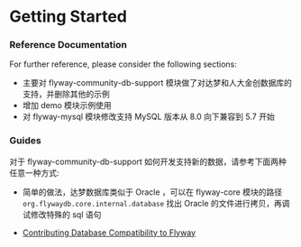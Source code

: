 # Getting Started

### Reference Documentation

For further reference, please consider the following sections:

* 主要对 flyway-community-db-support 模块做了对达梦和人大金创数据库的支持，并删除其他的示例
* 增加 demo 模块示例使用
* 对 flyway-mysql 模块修改支持 MySQL 版本从 8.0 向下兼容到 5.7 开始

### Guides

对于 flyway-community-db-support 如何开发支持新的数据，请参考下面两种任意一种方式:

* 简单的做法，达梦数据库类似于 Oracle ，可以在 flyway-core 模块的路径 `org.flywaydb.core.internal.database` 找出 Oracle 的文件进行拷贝，再调试修改特殊的 sql 语句

* [Contributing Database Compatibility to Flyway](https://flywaydb.org/documentation/contribute/contributingDatabaseSupport#lets-code)

